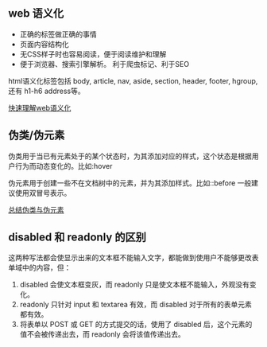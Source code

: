 ## web 语义化

* 正确的标签做正确的事情
* 页面内容结构化
* 无CSS样子时也容易阅读，便于阅读维护和理解
* 便于浏览器、搜索引擎解析。 利于爬虫标记、利于SEO

html语义化标签包括 body, article, nav, aside, section, header, footer, hgroup, 还有 h1-h6 address等。

[快速理解web语义化](https://juejin.im/entry/6844903582274174984)

## 伪类/伪元素

伪类用于当已有元素处于的某个状态时，为其添加对应的样式，这个状态是根据用户行为而动态变化的。比如:hover

伪元素用于创建一些不在文档树中的元素，并为其添加样式。比如::before 一般建议使用双冒号表示。

[总结伪类与伪元素](http://www.alloyteam.com/2016/05/summary-of-pseudo-classes-and-pseudo-elements/)

## disabled 和 readonly 的区别

这两种写法都会使显示出来的文本框不能输入文字，都能做到使用户不能够更改表单域中的内容，但：

1. disabled 会使文本框变灰，而 readonly 只是使文本框不能输入，外观没有变化。
2. readonly 只针对 input 和 textarea 有效，而 disabled 对于所有的表单元素都有效。
3. 将表单以 POST 或 GET 的方式提交的话，使用了 disabled 后，这个元素的值不会被传递出去，而 readonly 会将该值传递出去。

